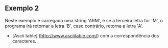 ## Exemplo 2

Neste exemplo é carregada uma string 'ARM', e se a terceira letra for 'M', o programa irá retornar a letra 'B', caso contrário, retorna a letra 'A'.

- [Ascii table] (http://www.asciitable.com/) com a correspondência dos caracteres.